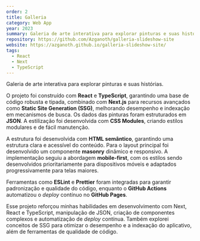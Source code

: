 ```yaml
---
order: 2
title: Galleria
category: Web App
year: 2023
summary: Galeria de arte interativa para explorar pinturas e suas histórias.
repository: https://github.com/Azganoth/galleria-slideshow-site
website: https://azganoth.github.io/galleria-slideshow-site/
tags:
  - React
  - Next
  - TypeScript
---
```


Galeria de arte interativa para explorar pinturas e suas histórias.

O projeto foi construído com **React** e **TypeScript**, garantindo uma base de código robusta e tipada, combinado com **Next.js** para recursos avançados como **Static Site Generation (SSG)**, melhorando desempenho e indexação em mecanismos de busca. Os dados das pinturas foram estruturados em **JSON**. A estilização foi desenvolvida com **CSS Modules**, criando estilos modulares e de fácil manutenção.

A estrutura foi desenvolvida com **HTML semântico**, garantindo uma estrutura clara e acessível do conteúdo. Para o layout principal foi desenvolvido um componente **masonry** dinâmico e responsivo. A implementação seguiu a abordagem **mobile-first**, com os estilos sendo desenvolvidos prioritariamente para dispositivos móveis e adaptados progressivamente para telas maiores.

Ferramentas como **ESLint** e **Prettier** foram integradas para garantir padronização e qualidade do código, enquanto o **GitHub Actions** automatizou o _deploy_ contínuo no **GitHub Pages**.

Esse projeto reforçou minhas habilidades em desenvolvimento com Next, React e TypeScript, manipulação de JSON, criação de componentes complexos e automatização de _deploy_ contínua. Também explorei conceitos de SSG para otimizar o desempenho e a indexação do aplicativo, além de ferramentas de qualidade de código.
